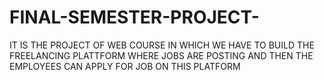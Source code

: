 # FINAL-SEMESTER-PROJECT-
IT IS THE PROJECT OF WEB COURSE IN WHICH WE HAVE TO BUILD THE FREELANCING PLATTFORM WHERE JOBS ARE POSTING AND THEN THE EMPLOYEES CAN APPLY FOR JOB ON THIS PLATFORM
